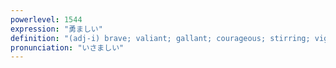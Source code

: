 ```yaml
---
powerlevel: 1544
expression: "勇ましい"
definition: "(adj-i) brave; valiant; gallant; courageous; stirring; vigorous; rousing; (P)"
pronunciation: "いさましい"
---
```

